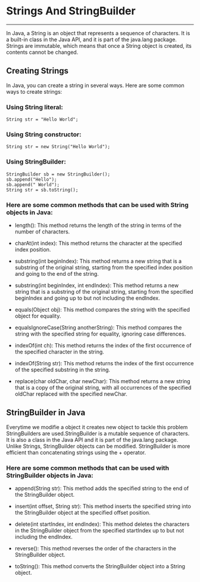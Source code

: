 # Strings And StringBuilder

--- 

In Java, a String is an object that represents a sequence of characters. It is a built-in class in the Java API, and it is part of the java.lang package. Strings are immutable, which means that once a String object is created, its contents cannot be changed.
## Creating Strings
In Java, you can create a string in several ways. Here are some common ways to create strings:
### Using String literal:

	String str = "Hello World";

### Using String constructor:
    
    String str = new String("Hello World");
### Using StringBuilder:

    StringBuilder sb = new StringBuilder();
    sb.append("Hello");
    sb.append(" World");
    String str = sb.toString();

### Here are some common methods that can be used with String objects in Java:

- length(): This method returns the length of the string in terms of the number of characters.


- charAt(int index): This method returns the character at the specified index position.


- substring(int beginIndex): This method returns a new string that is a substring of the original string, starting from the specified index position and going to the end of the string.


- substring(int beginIndex, int endIndex): This method returns a new string that is a substring of the original string, starting from the specified beginIndex and going up to but not including the endIndex.


- equals(Object obj): This method compares the string with the specified object for equality.


- equalsIgnoreCase(String anotherString): This method compares the string with the specified string for equality, ignoring case differences.


- indexOf(int ch): This method returns the index of the first occurrence of the specified character in the string.


- indexOf(String str): This method returns the index of the first occurrence of the specified substring in the string.


- replace(char oldChar, char newChar): This method returns a new string that is a copy of the original string, with all occurrences of the specified oldChar replaced with the specified newChar.

## StringBuilder in Java
Everytime we modifie a object it creates new object to tackle this problem StringBuilders are used.StringBuilder is a mutable sequence of characters. It is also a class in the Java API and it is part of the java.lang package. Unlike Strings, StringBuilder objects can be modified. StringBuilder is more efficient than concatenating strings using the + operator.

### Here are some common methods that can be used with StringBuilder objects in Java:
- append(String str): This method adds the specified string to the end of the StringBuilder object.


- insert(int offset, String str): This method inserts the specified string into the StringBuilder object at the specified offset position.


- delete(int startIndex, int endIndex): This method deletes the characters in the StringBuilder object from the specified startIndex up to but not including the endIndex.


- reverse(): This method reverses the order of the characters in the StringBuilder object.


- toString(): This method converts the StringBuilder object into a String object.
